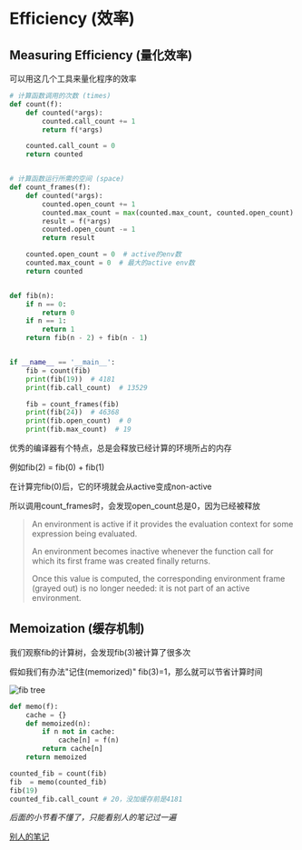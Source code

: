 # Efficiency (效率)

## Measuring Efficiency (量化效率)

可以用这几个工具来量化程序的效率

~~~python
# 计算函数调用的次数 (times)
def count(f):
    def counted(*args):
        counted.call_count += 1
        return f(*args)

    counted.call_count = 0
    return counted


# 计算函数运行所需的空间 (space)
def count_frames(f):
    def counted(*args):
        counted.open_count += 1
        counted.max_count = max(counted.max_count, counted.open_count)
        result = f(*args)
        counted.open_count -= 1
        return result

    counted.open_count = 0  # active的env数
    counted.max_count = 0  # 最大的active env数
    return counted


def fib(n):
    if n == 0:
        return 0
    if n == 1:
        return 1
    return fib(n - 2) + fib(n - 1)


if __name__ == '__main__':
    fib = count(fib)
    print(fib(19))  # 4181
    print(fib.call_count)  # 13529

    fib = count_frames(fib)
    print(fib(24))  # 46368
    print(fib.open_count)  # 0
    print(fib.max_count)  # 19
~~~

优秀的编译器有个特点，总是会释放已经计算的环境所占的内存

例如fib(2) = fib(0) + fib(1)

在计算完fib(0)后，它的环境就会从active变成non-active

所以调用count_frames时，会发现open_count总是0，因为已经被释放

> An environment is active if it provides the evaluation context for some expression being evaluated.
>
> An environment becomes inactive whenever the function call for which its first frame was created finally returns.
>
> Once this value is computed, the corresponding environment frame (grayed out) is no longer needed: it is not part of
> an active environment.

## Memoization (缓存机制)

我们观察fib的计算树，会发现fib(3)被计算了很多次

假如我们有办法"记住(memorized)" fib(3)=1，那么就可以节省计算时间

![fib tree](http://www.composingprograms.com/img/fib.png)

~~~python
def memo(f):
    cache = {}
    def memoized(n):
        if n not in cache:
            cache[n] = f(n)
        return cache[n]
    return memoized

counted_fib = count(fib)
fib  = memo(counted_fib)
fib(19)
counted_fib.call_count # 20，没加缓存前是4181
~~~

*后面的小节看不懂了，只能看别人的笔记过一遍*

[别人的笔记](https://blog.csdn.net/theWooding/article/details/126273532)
